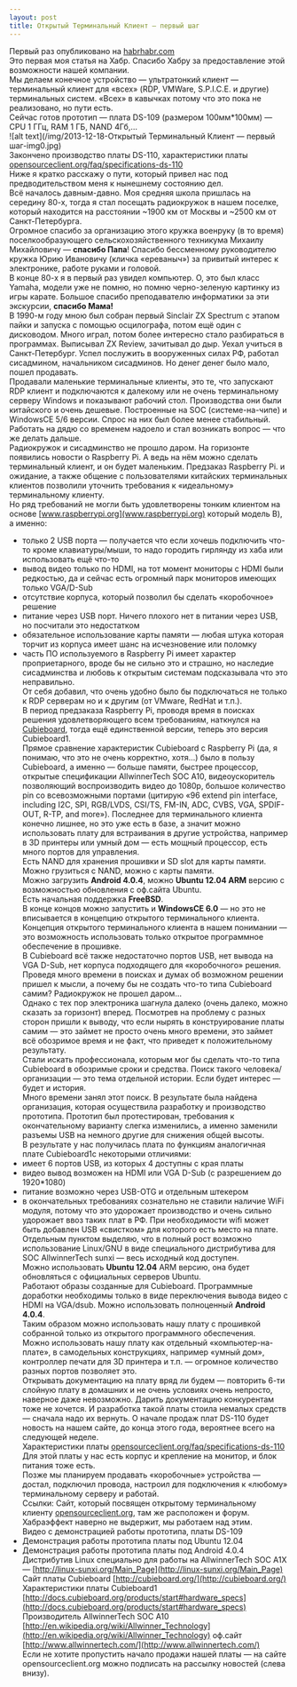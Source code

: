 ```yaml
---
layout: post
title: Открытый Терминальный Клиент — первый шаг  
---  
```

Первый раз опубликовано на [habrhabr.com](https://habr.com/ru/company/itfb/blog/206186/)  
Это первая моя статья на Хабр. Спасибо Хабру за предоставление этой возможности нашей компании.  
Мы делаем конечное устройство — ультратонкий клиент — терминальный клиент для «всех» (RDP, VMWare, S.P.I.C.E. и другие) терминальных систем. «Всех» в кавычках потому что это пока не реализовано, но пути есть.  
Сейчас готов прототип — плата DS-109 (размером 100мм*100мм) — CPU 1 ГГц, RAM 1 ГБ, NAND 4Гб,…  
![alt text](/img/2013-12-18-Открытый Терминальный Клиент — первый шаг-img0.jpg)  
Закончено производство платы DS-110, характеристики платы [opensourceclient.org/faq/specifications-ds-110](opensourceclient.org/faq/specifications-ds-110)  
Ниже я кратко расскажу о пути, который привел нас под предводительством меня к нынешнему состоянию дел.  
Всё началось давным-давно. Моя средняя школа пришлась на середину 80-х, тогда я стал посещать радиокружок в нашем поселке, который находится на расстоянии ~1900 км от Москвы и ~2500 км от Санкт-Петербурга.  
Огромное спасибо за организацию этого кружка военруку (в то время) поселкообразующего сельскохозяйственного техникума Михаилу Михайловичу — **спасибо Папа**! Спасибо бессменному руководителю кружка Юрию Ивановичу (кличка «ереваныч») за привитый интерес к электронике, работе руками и головой.  
В конце 80-х я в первый раз увидел компьютер. О, это был класс Yamaha, модели уже не помню, но помню черно-зеленую картинку из игры карате. Большое спасибо преподавателю информатики за эти экскурсии, **спасибо Мама!**  
В 1990-м году мною был собран первый Sinclair ZX Spectrum с этапом пайки и запуска с помощью осцилографа, потом ещё один с дисководом. Много играл, потом более интересно стало разбираться в программах. Выписывал ZX Review, зачитывал до дыр. Уехал учиться в Санкт-Петербург. Успел послужить в вооруженных силах РФ, работал сисадмином, начальником сисадминов. Но денег денег было мало, пошел продавать.  
Продавали маленькие терминальные клиенты, это те, что запускают RDP клиент и подключаются к далекому или не очень терминальному серверу Windows и показывают рабочий стол. Производства они были китайского и очень дешевые. Построенные на SOC (системе-на-чипе) и WindowsCE 5/6 версии. Спрос на них был более менее стабильный.  
Работать на дядю со временем надоело и стал возникать вопрос — что же делать дальше.  
Радиокружок и сисадминство не прошло даром. На горизонте появились новости о Raspberry Pi. А ведь на нём можно сделать терминальный клиент, и он будет маленьким. Предзаказ Raspberry Pi. и ожидание, а также общение с пользователями китайских терминальных клиентов позволили уточнить требования к «идеальному» терминальному клиенту.  
Но ряд требований не могли быть удовлетворены тонким клиентом на основе [www.raspberrypi.org](www.raspberrypi.org) который модель B), а именно:  
-  только 2 USB порта — получается что если хочешь подключить что-то кроме клавиатуры/мыши, то надо городить гирлянду из хаба или использовать ещё что-то 
-  вывод видео только по HDMI, на тот момент мониторы с HDMI были редкостью, да и сейчас есть огромный парк мониторов имеющих только VGA/D-Sub 
-  отсутствие корпуса, который позволил бы сделать «коробочное» решение 
-  питание через USB порт. Ничего плохого нет в питании через USB, но посчитали это недостатком 
-  обязательное использование карты памяти — любая штука которая торчит из корпуса имеет шанс на исчезновение или поломку 
-  часть ПО используемого в Raspberry Pi имеет характер проприетарного, вроде бы не сильно это и страшно, но наследие сисадминства и любовь к открытым системам подсказывала что это неправильно.  
От себя добавил, что очень удобно было бы подключаться не только к RDP серверам но и к другим (от VMware, RedHat и т.п.).  
В период предзаказа Raspberry Pi, проводя время в поисках решения удовлетворяющего всем требованиям, наткнулся на [Cubieboard](http://cubieboard.org/), тогда ещё единственной версии, теперь это версия Cubieboard1.  
Прямое сравнение характеристик Cubieboard с Raspberry Pi (да, я понимаю, что это не очень корректно, хотя...) было в пользу Cubieboard, а именно — больше памяти, быстрее процессор, открытые спецификации AllwinnerTech SOC A10, видеоускоритель позволяющий воспроизводить видео до 1080p, большое количество pin со всевозможными портами (цитирую «96 extend pin interface, including I2C, SPI, RGB/LVDS, CSI/TS, FM-IN, ADC, CVBS, VGA, SPDIF-OUT, R-TP, and more»). Последнее для терминального клиента конечно лишнее, но это уже есть в базе, а значит можно использовать плату для встраивания в другие устройства, например в 3D принтеры или умный дом — есть мощный процессор, есть много портов для управления.  
Есть NAND для хранения прошивки и SD slot для карты памяти.  
Можно грузиться с NAND, можно с карты памяти.  
Можно загрузить **Android 4.0.4**, можно **Ubuntu 12.04 ARM** версию с возможностью обновления с оф.сайта Ubuntu.  
Есть начальная поддержка **FreeBSD**.  
В конце концов можно запустить и **WindowsCE 6.0** — но это не вписывается в концепцию открытого терминального клиента.  
Концепция открытого терминального клиента в нашем понимании — это возможность использовать только открытое программное обеспечение в прошивке.  
В Cubieboard всё также недостаточно портов USB, нет вывода на VGA D-Sub, нет корпуса подходящего для «коробочного» решения.  
Проведя много времени в поисках и думах об возможном решении пришел к мысли, а почему бы не создать что-то типа Cubieboard самим? Радиокружок не прошел даром…  
Однако с тех пор электроника шагнула далеко (очень далеко, можно сказать за горизонт) вперед. Посмотрев на проблему с разных сторон пришли к выводу, что если нырять в конструирование платы самим — это займет не просто очень много времени, это займет всё обозримое время и не факт, что приведет к положительному результату.  
Стали искать профессионала, которым мог бы сделать что-то типа Cubieboard в обозримые сроки и средства. Поиск такого человека/организации — это тема отдельной истории. Если будет интерес — будет и история.  
Много времени занял этот поиск. В результате была найдена организация, которая осуществила разработку и производство прототипа. Прототип был протестирован, требования к окончательному варианту слегка изменились, а именно заменили разъемы USB на немного другие для снижения общей высоты.  
В результате у нас получилась плата по функциям аналогичная плате Cubieboard1с некоторыми отличиями:  
- имеет 6 портов USB, из которых 4 доступны с края платы  
- видео вывод возможен на HDMI или VGA D-Sub (с разрешением до 1920*1080)  
- питание возможно через USB-OTG и отдельным штекером  
- в окончательных требованиях сознательно не ставили наличие WiFi модуля, потому что это удорожает производство и очень сильно удорожает ввоз таких плат в РФ. При необходимости wifi может быть добавлен USB «свистком» для которого есть место на плате.  
Отдельным пунктом выделяю, что в полный рост возможно использование Linux/GNU в виде специального дистрибутива для SOC AllwinnerTech sunxi — весь исходный код доступен.  
Можно использовать **Ubuntu 12.04** ARM версию, она будет обновляться с официальных серверов Ubuntu.  
Работают образы созданные для Cubieboard. Программные доработки необходимы только в виде переключения вывода видео с HDMI на VGA/dsub. Можно использовать полноценный **Android 4.0.4**.  
Таким образом можно использовать нашу плату с прошивкой собранной только из открытого программного обеспечения.  
Можно использовать нашу плату как отдельный «компьютер-на-плате», в самодельных конструкциях, например «умный дом», контроллер печати для 3D принтера и т.п. — огромное количество разных портов позволяет это.  
Открывать документацию на плату вряд ли будем — повторить 6-ти слойную плату в домашних и не очень условиях очень непросто, наверное даже невозможно. Дарить документацию конкурентам тоже не хочется. И разработка такой платы стоила немалых средств — сначала надо их вернуть.
О начале продаж плат DS-110 будет новость на нашем сайте, до конца этого года, вероятнее всего на следующей неделе.  
Характеристики платы [opensourceclient.org/faq/specifications-ds-110](http://cubieboard.org/)  
Для этой платы у нас есть корпус и крепление на монитор, и блок питания тоже есть.  
Позже мы планируем продавать «коробочные» устройства — достал, подключил провода, настроил для подключения к «любому» терминальному серверу и работай.  
Ссылки:
Сайт, который посвящен открытому терминальному клиенту [opensourceclient.org](opensourceclient.org), там же расположен и форум. Хабраэффект наверно не выдержит, мы работаем над этим.  
Видео с демонстрацией работы прототипа, платы DS-109  
- Демонстрация работы прототипа платы под Ubuntu 12.04  
- Демонстрация работы прототипа платы под Android 4.0.4  
Дистрибутив Linux специально для работы на AllwinnerTech SOC A1X — [http://linux-sunxi.org/Main_Page](http://linux-sunxi.org/Main_Page)  
Сайт платы Cubieboard [http://cubieboard.org/](http://cubieboard.org/)  
Характеристики платы Cubieboard1 [http://docs.cubieboard.org/products/start#hardware_specs](http://docs.cubieboard.org/products/start#hardware_specs)  
Производитель AllwinnerTech SOC A10 [http://en.wikipedia.org/wiki/Allwinner_Technology](http://en.wikipedia.org/wiki/Allwinner_Technology) оф.сайт [http://www.allwinnertech.com/](http://www.allwinnertech.com/)  
Если не хотите пропустить начало продажи нашей платы — на сайте opensourceclient.org можно подписать на рассылку новостей (слева внизу).  

